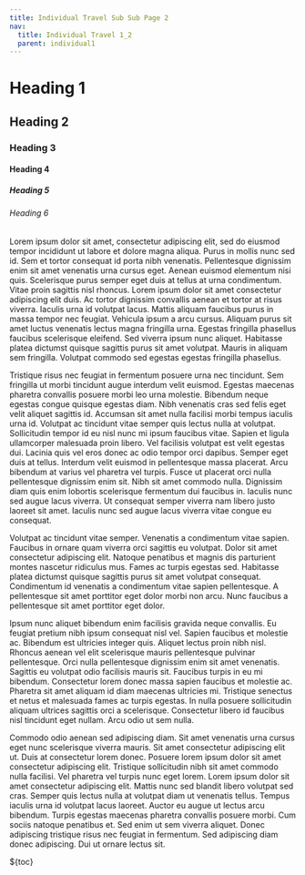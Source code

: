```yaml
---
title: Individual Travel Sub Sub Page 2
nav:
  title: Individual Travel 1_2
  parent: individual1
---
```


# Heading 1

## Heading 2

### Heading 3

#### Heading 4

##### Heading 5

###### Heading 6

Lorem ipsum dolor sit amet, consectetur adipiscing elit, sed do eiusmod tempor incididunt ut labore et dolore magna aliqua. Purus in mollis nunc sed id. Sem et tortor consequat id porta nibh venenatis. Pellentesque dignissim enim sit amet venenatis urna cursus eget. Aenean euismod elementum nisi quis. Scelerisque purus semper eget duis at tellus at urna condimentum. Vitae proin sagittis nisl rhoncus. Lorem ipsum dolor sit amet consectetur adipiscing elit duis. Ac tortor dignissim convallis aenean et tortor at risus viverra. Iaculis urna id volutpat lacus. Mattis aliquam faucibus purus in massa tempor nec feugiat. Vehicula ipsum a arcu cursus. Aliquam purus sit amet luctus venenatis lectus magna fringilla urna. Egestas fringilla phasellus faucibus scelerisque eleifend. Sed viverra ipsum nunc aliquet. Habitasse platea dictumst quisque sagittis purus sit amet volutpat. Mauris in aliquam sem fringilla. Volutpat commodo sed egestas egestas fringilla phasellus.

Tristique risus nec feugiat in fermentum posuere urna nec tincidunt. Sem fringilla ut morbi tincidunt augue interdum velit euismod. Egestas maecenas pharetra convallis posuere morbi leo urna molestie. Bibendum neque egestas congue quisque egestas diam. Nibh venenatis cras sed felis eget velit aliquet sagittis id. Accumsan sit amet nulla facilisi morbi tempus iaculis urna id. Volutpat ac tincidunt vitae semper quis lectus nulla at volutpat. Sollicitudin tempor id eu nisl nunc mi ipsum faucibus vitae. Sapien et ligula ullamcorper malesuada proin libero. Vel facilisis volutpat est velit egestas dui. Lacinia quis vel eros donec ac odio tempor orci dapibus. Semper eget duis at tellus. Interdum velit euismod in pellentesque massa placerat. Arcu bibendum at varius vel pharetra vel turpis. Fusce ut placerat orci nulla pellentesque dignissim enim sit. Nibh sit amet commodo nulla. Dignissim diam quis enim lobortis scelerisque fermentum dui faucibus in. Iaculis nunc sed augue lacus viverra. Ut consequat semper viverra nam libero justo laoreet sit amet. Iaculis nunc sed augue lacus viverra vitae congue eu consequat.

Volutpat ac tincidunt vitae semper. Venenatis a condimentum vitae sapien. Faucibus in ornare quam viverra orci sagittis eu volutpat. Dolor sit amet consectetur adipiscing elit. Natoque penatibus et magnis dis parturient montes nascetur ridiculus mus. Fames ac turpis egestas sed. Habitasse platea dictumst quisque sagittis purus sit amet volutpat consequat. Condimentum id venenatis a condimentum vitae sapien pellentesque. A pellentesque sit amet porttitor eget dolor morbi non arcu. Nunc faucibus a pellentesque sit amet porttitor eget dolor.

Ipsum nunc aliquet bibendum enim facilisis gravida neque convallis. Eu feugiat pretium nibh ipsum consequat nisl vel. Sapien faucibus et molestie ac. Bibendum est ultricies integer quis. Aliquet lectus proin nibh nisl. Rhoncus aenean vel elit scelerisque mauris pellentesque pulvinar pellentesque. Orci nulla pellentesque dignissim enim sit amet venenatis. Sagittis eu volutpat odio facilisis mauris sit. Faucibus turpis in eu mi bibendum. Consectetur lorem donec massa sapien faucibus et molestie ac. Pharetra sit amet aliquam id diam maecenas ultricies mi. Tristique senectus et netus et malesuada fames ac turpis egestas. In nulla posuere sollicitudin aliquam ultrices sagittis orci a scelerisque. Consectetur libero id faucibus nisl tincidunt eget nullam. Arcu odio ut sem nulla.

Commodo odio aenean sed adipiscing diam. Sit amet venenatis urna cursus eget nunc scelerisque viverra mauris. Sit amet consectetur adipiscing elit ut. Duis at consectetur lorem donec. Posuere lorem ipsum dolor sit amet consectetur adipiscing elit. Tristique sollicitudin nibh sit amet commodo nulla facilisi. Vel pharetra vel turpis nunc eget lorem. Lorem ipsum dolor sit amet consectetur adipiscing elit. Mattis nunc sed blandit libero volutpat sed cras. Semper quis lectus nulla at volutpat diam ut venenatis tellus. Tempus iaculis urna id volutpat lacus laoreet. Auctor eu augue ut lectus arcu bibendum. Turpis egestas maecenas pharetra convallis posuere morbi. Cum sociis natoque penatibus et. Sed enim ut sem viverra aliquet. Donec adipiscing tristique risus nec feugiat in fermentum. Sed adipiscing diam donec adipiscing. Dui ut ornare lectus sit.

${toc}

